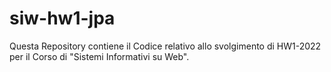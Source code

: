 # siw-hw1-jpa
Questa Repository contiene il Codice relativo allo svolgimento di HW1-2022 per il Corso di "Sistemi Informativi su Web".

